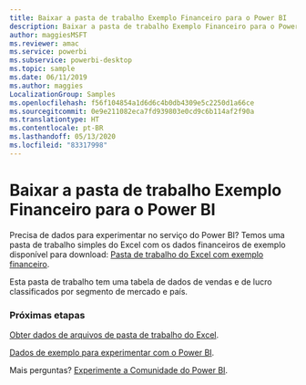 ```yaml
---
title: Baixar a pasta de trabalho Exemplo Financeiro para o Power BI
description: Baixar a pasta de trabalho Exemplo Financeiro para o Power BI
author: maggiesMSFT
ms.reviewer: amac
ms.service: powerbi
ms.subservice: powerbi-desktop
ms.topic: sample
ms.date: 06/11/2019
ms.author: maggies
LocalizationGroup: Samples
ms.openlocfilehash: f56f104854a1d6d6c4b0db4309e5c2250d1a66ce
ms.sourcegitcommit: 0e9e211082eca7fd939803e0cd9c6b114af2f90a
ms.translationtype: HT
ms.contentlocale: pt-BR
ms.lasthandoff: 05/13/2020
ms.locfileid: "83317998"
---
```

# <a name="download-the-financial-sample-workbook-for-power-bi"></a>Baixar a pasta de trabalho Exemplo Financeiro para o Power BI
Precisa de dados para experimentar no serviço do Power BI? Temos uma pasta de trabalho simples do Excel com os dados financeiros de exemplo disponível para download: [Pasta de trabalho do Excel com exemplo financeiro](https://go.microsoft.com/fwlink/?LinkID=521962).

Esta pasta de trabalho tem uma tabela de dados de vendas e de lucro classificados por segmento de mercado e país.

### <a name="next-steps"></a>Próximas etapas
[Obter dados de arquivos de pasta de trabalho do Excel](../connect-data/service-excel-workbook-files.md).

[Dados de exemplo para experimentar com o Power BI](sample-datasets.md).

Mais perguntas? [Experimente a Comunidade do Power BI](https://community.powerbi.com/).
